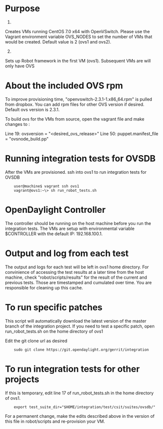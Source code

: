# Purpose
1)
Creates VMs running CentOS 7.0 x64 with OpenVSwitch.
Please use the Vagrant environment variable OVS_NODES to set the number of VMs that would be created. Default value is 2 (ovs1 and ovs2).

2)
Sets up Robot framework in the first VM (ovs1). Subsequent VMs are will only have OVS

# About the included OVS rpm
To improve provisioning time, "openvswitch-2.3.1-1.x86_64.rpm" is pulled from dropbox. You can add rpm files for other OVS version if desired. Default ovs version is 2.3.1.

To build ovs for the VMs from source, open the vagrant file and make changes to :

Line 19: ovsversion = "<desired_ovs_release>"
Line 50: puppet.manifest_file  = "ovsnode_build.pp"

# Running integration tests for OVSDB

After the VMs are provisioned. ssh into ovs1 to run integration tests for OVSDB

        user@machine$ vagrant ssh ovs1
        vagrant@ovs1:~\> sh run_robot_tests.sh

# OpenDaylight Controller

The controller should be running on the host machine before you run the integration tests. The VMs are setup with environmental variable $CONTROLLER with the default IP: 192.168.100.1. 

# Output and log from each test

The output and logs for each test will be left in ovs1 home directory. For convinience of accessing the test results at a later time from the host machine, check "robot/scripts/results" for the result of the current and previous tests. Those are timestamped and cumulated over time. You are responsible for cleaning up this cache.

# To run specific patches

This script will automatically download the latest version of the master branch of the integration project. If you need to test a specific patch, open run_robot_tests.sh on the home directory of ovs1

Edit the git clone url as desired

        sudo git clone https://git.opendaylight.org/gerrit/integration

# To run integration tests for other projects

If this is temporary, edit line 17 of run_robot_tests.sh in the home directory of ovs1.

        export test_suite_dir="$HOME/integration/test/csit/suites/ovsdb/"

For a permanent change, make the edits described above in the version of this file in robot/scripts and re-provision your VM.
